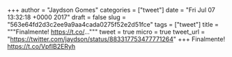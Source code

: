 
+++
author = "Jaydson Gomes"
categories = ["tweet"]
date = "Fri Jul 07 13:32:18 +0000 2017"
draft = false
slug = "563e64fd2d3c2ee9a9aa4cada0275f52e2d51fce"
tags = ["tweet"]
title = """Finalmente! https://t.co/..."""
tweet = true
micro = true
tweet_url = "https://twitter.com/jaydson/status/883317753477771264"
+++
Finalmente! https://t.co/VpfIB2ERyh
